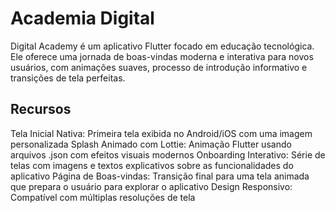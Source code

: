 
# Academia Digital

Digital Academy é um aplicativo Flutter focado em educação tecnológica. Ele oferece uma jornada de boas-vindas moderna e interativa para novos usuários, com animações suaves, processo de introdução informativo e transições de tela perfeitas.

## Recursos

Tela Inicial Nativa: Primeira tela exibida no Android/iOS com uma imagem personalizada
Splash Animado com Lottie: Animação Flutter usando arquivos .json com efeitos visuais modernos
Onboarding Interativo: Série de telas com imagens e textos explicativos sobre as funcionalidades do aplicativo
Página de Boas-vindas: Transição final para uma tela animada que prepara o usuário para explorar o aplicativo
Design Responsivo: Compatível com múltiplas resoluções de tela

